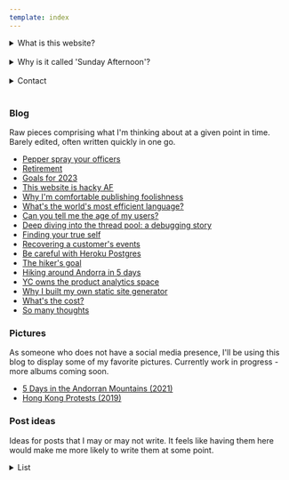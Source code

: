```yaml
---
template: index
---
```


<details>
    <summary>What is this website?</summary>
    <p>
    This is <s>hopefuly will be</s> where I host my "stream of
    consciousness" blog. My more structured and education-focused
    technical writing can still be found
    <a href="https://yakkomajuri.medium.com/">here</a>.
    </p>
</details>

<br />
<div>
<details>
    <summary>Why is it called 'Sunday Afternoon'?</summary>
    <p>
    Sunday afternoons are often when I'm most contemplative, as well as
    when I generally have the most time to spare. They have
    traditionally been when I develop my best concepts for writing, so
    the blog name felt appropriate. The bulk of the writing for this
    blog will also probably happen on sunday afternoons.
    </p>
</details>
</div>

<br />

<div>
<details>
    <summary>Contact</summary>
    <p>
    If you're a recruiter for a full-time role, the <b>one and only way</b> of getting a hold of me is through <a href="/recruit-me">here</a>. I ignore all LinkedIn messages and emails from recruiters.
    </p>
    <p>
    For all other reasons, you can reach me at:
    </p>
    <div style="font-size:14px">
        <code>yakko [dot] majuri [at] protonmail [dot] com</code>
    </div>
    <p>
    If you'd like to work with me on a consultancy / freelance basis please make that known in the subject of the email so it doesn't risk being ignored like the messages about full-time roles.
    </p>
</details>
</div>

<br />

### Blog

Raw pieces comprising what I'm thinking about at a given point in time. Barely edited, often written quickly in one go.

- [Pepper spray your officers](blog/pepper-spray-your-officers)
- [Retirement](blog/retirement)
- [Goals for 2023](blog/goals-for-2023)
- [This website is hacky AF](blog/hacky)
- [Why I'm comfortable publishing foolishness](blog/publishing-foolishness)
- [What's the world's most efficient language?](blog/language-efficiency)
- [Can you tell me the age of my users?](blog/age-analytics)
- [Deep diving into the thread pool: a debugging story](blog/thread-pool)
- [Finding your true self](blog/true-self)
- [Recovering a customer's events](blog/recovering-events)
- [Be careful with Heroku Postgres](blog/heroku-postgres)
- [The hiker's goal](blog/the-hikers-goal)
- [Hiking around Andorra in 5 days](blog/coronallacs)
- [YC owns the product analytics space](blog/yc-product-analytics)
- [Why I built my own static site generator](blog/teeny)
- [What's the cost?](blog/whats-the-cost)
- [So many thoughts](blog/so-many-thoughts)

### Pictures

As someone who does not have a social media presence, I'll be using this blog to display some of my favorite pictures. Currently work in progress - more albums coming soon.

- [5 Days in the Andorran Mountains (2021)](/pics/coronallacs)
- [Hong Kong Protests (2019)](/pics/hk)

### Post ideas

Ideas for posts that I may or may not write. It feels like having them here would make me more likely to write them at some point.

<div>
<details>
    <summary>List</summary>

<br />

- Thinking in tables
- I don't own anything
- Flexitarianism actually makes sense
- Where did my users go? Configuring ClickHouse merge trees
- What I learned from doing hundreds of product demos
- On becoming lazy
- Synchronization is hard
- Hitchhiking around all of Taiwan
- What's in my backpack?
- Growing up too fast
- Lessons for small town engineers
- Understanding your audience
- Thinking in FAANG
- What's your price?
- Crossing lines
- Don't do the thing you have a competitive advantage in
- The most difficult question I have to answer
- Is hypocrisy a real thing?
- You don't understand
- I'm no better
- Don't put me on another podcast
- Damn these values
- Making my job obsolete
- ORMs
- Toilet UX
- Heart attack prevention
- How free soloists die
- Why I no longer keep books
- No more audiobooks
- <s>Age analytics</s>
- Debugging writeups
- A skill I admire but don't want to develop
- DD3: Disappearing persons
- I have something to add
- Why I'm choosing to write for free
- <s>Why I'm (somewhat) comfortable publishing foolish posts</s>

<p>Note to self (17/01/2022): you should have been striking through ideas you wrote rather than deleting them.</p>
  
</details>
</div>
